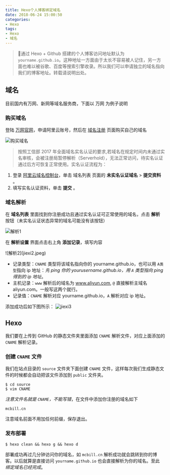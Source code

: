 ```yaml
---
title: Hexo个人博客绑定域名
date: 2018-06-24 15:00:50
categories:
- Hexo
tags:
- Hexo
- 域名
---
```


> 通过 Hexo + Github 搭建的个人博客访问地址默认为 `yourname.github.io`。这种地址一方面由于太长不容易被人记住，另一方面也难以被谷歌、百度等搜索引擎收录。所以我们可以申请独立的域名指向我们的博客地址。转载请说明出处。

<!--more-->

## 域名
目前国内有万网、新网等域名服务商，下面以 万网 为例子说明

### 购买域名
登陆 [万网官网](https://wanwang.aliyun.com/)，申请阿里云账号，然后在 [域名注册](https://wanwang.aliyun.com/domain/) 页面购买自己的域名

![购买域名](shenqing.jpeg)

> 按照工信部 2017 年全面域名实名认证的要求,若域名在规定时间内未通过实名审核，会被注册局暂停解析（Serverhold），无法正常访问，待实名认证通过后方可恢复正常使用。实名认证流程为：
 1. 登录 [阿里云域名控制台](https://dc.console.aliyun.com/next/index#/domain/list/all-domain)，单击 域名列表 页面的 **未实名认证域名** > **提交资料** 。
 2. 填写实名认证资料，单击 **提交** 。

### 域名解析
在 **域名列表** 里面找到你注册成功且通过实名认证可正常使用的域名，点击 **解析** 按钮（未实名认证状态异常的域名可能没有该按钮）

![解析1](jiexi1.jpeg)

在 **解析设置** 界面点击右上角 **添加记录**，填写内容

<div style='width: 50%'>![解析2](jiexi2.jpeg)</div>

* 记录类型：`CNAME` 类型将该域名指向你的 yourname.github.io，也可以用 `A类型`指向 ip 地址：*先 ping 你的 yourusername.github.io，用 `A` 类型指向 ping 得到的 ip 地址*。
* 主机记录：`www` 解析后的域名为 www.aliyun.com, `@` 直接解析主域名 aliyun.com。一般写这两个就行。
* 记录值：`CNAME` 解析对应 yourname.github.io，`A` 解析对应 ip 地址。

添加成功后如下图所示：
![jiexi3](jiexi3.jpeg)

## Hexo
我们要在上传到 GitHub 的静态文件夹里面添加 `CNAME` 解析文件，对应上面添加的 `CNAME` 解析记录。

### 创建 `CNAME` 文件
我们在站点目录的 `source` 文件夹下面创建 `CNAME` 文件，这样每次我们生成静态文件的时候都会自动把该文件添加到 `public` 文件夹。

```
$ cd source
$ vim CNAME
```

*注意文件名就是 `CNAME`，不能写错*，在文件中添加你注册的域名如下

```
mcbill.cn
```

注意域名前面不用加任何前缀，保存退出。

### 发布部署

```
$ hexo clean && hexo g && hexo d
```

部署成功再过几分钟访问你的域名，如 `mcbill.cn` 解析成功就会跳转到你的博客。以后就算是直接访问 `yourname.github.io` 也会直接解析为你的域名。至此 *绑定域名已经完成*。
